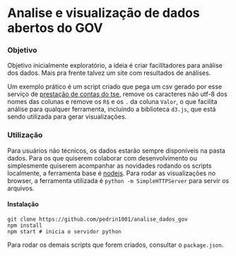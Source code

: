 Analise e visualização de dados abertos do GOV
=================================

### Objetivo

Objetivo inicialmente exploratório, a ideia é criar facilitadores para análise dos dados. Mais pra frente talvez um site com resultados de análises.

Um exemplo prático é um script criado que pega um csv gerado por esse serviço de [prestação de contas do tse](http://inter01.tse.jus.br/spceweb.consulta.receitasdespesas2014), remove os caracteres não utf-8 dos nomes das colunas e remove os ```R$``` e os ```.``` da coluna ```Valor```, o que facilita análise para qualquer ferramenta, incluindo a biblioteca ```d3.js```, que está sendo utilizada para gerar visualizações.

### Utilização

Para usuários não técnicos, os dados estarão sempre disponíveis na pasta dados. Para os que quiserem colaborar com desenvolvimento ou simplesmente quiserem acompanhar as novidades rodando os scripts localmente, a ferramenta base é [nodejs](https://nodejs.org). Para rodar as visualizações no browser, a ferramenta utilizada é ```python -m SimpleHTTPServer``` para servir os arquivos.

#### Instalação

```
git clone https://github.com/pedrin1001/analise_dados_gov
npm install
npm start # inicia o servidor python
```

Para rodar os  demais scripts que forem criados, consultar o ```package.json```.
